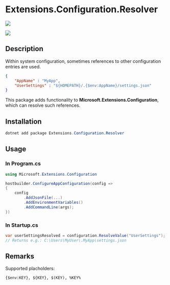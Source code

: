 # Extensions.Configuration.Resolver

[![](https://github.com/JanDonnermayer/Extensions.Configuration/workflows/UnitTests/badge.svg)](
https://github.com/JanDonnermayer/Extensions.Configuration/actions)

[![](https://img.shields.io/badge/nuget-v0.0.1-blue.svg)](
https://www.nuget.org/packages/Extensions.Configuration.Resolver/)

## Description

Within system configuration, sometimes references to other configuration entries are used.

```json
{
    "AppName" : "MyApp",
    "UserSettings" : "${HOMEPATH}/.{$env:AppName}/settings.json"
}
```

This package adds functionality to **Microsoft.Extensions.Configuration**,
which can resolve such references.

## Installation

```powershell
dotnet add package Extensions.Configuration.Resolver
```

## Usage

### In Program.cs

```csharp
using Microsoft.Extensions.Configuration

hostbuilder.ConfigureAppConfiguration(config =>
{
    config  
        .AddJsonFile(...)
        .AddEnvironmentVariables()
        .AddCommandLine(args);
})
```

### In Startup.cs

```csharp
var userSettingsResolved = configuration.ResolveValue("UserSettings");
// Returns e.g.: C:\Users\MyUser\.MyApp\settings.json
```

## Remarks

Supported placholders:

```
{$env:KEY}, ${KEY}, $(KEY), %KEY%
```
